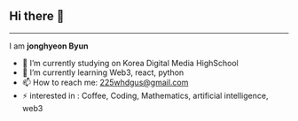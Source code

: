 ## Hi there 👋
---


I am **jonghyeon Byun**
- 🔭 I’m currently studying on Korea Digital Media HighSchool
- 🌱 I’m currently learning Web3, react, python
- 📫 How to reach me: 225whdgus@gmail.com
- ⚡  interested in : Coffee,  Coding, Mathematics, artificial intelligence, web3

